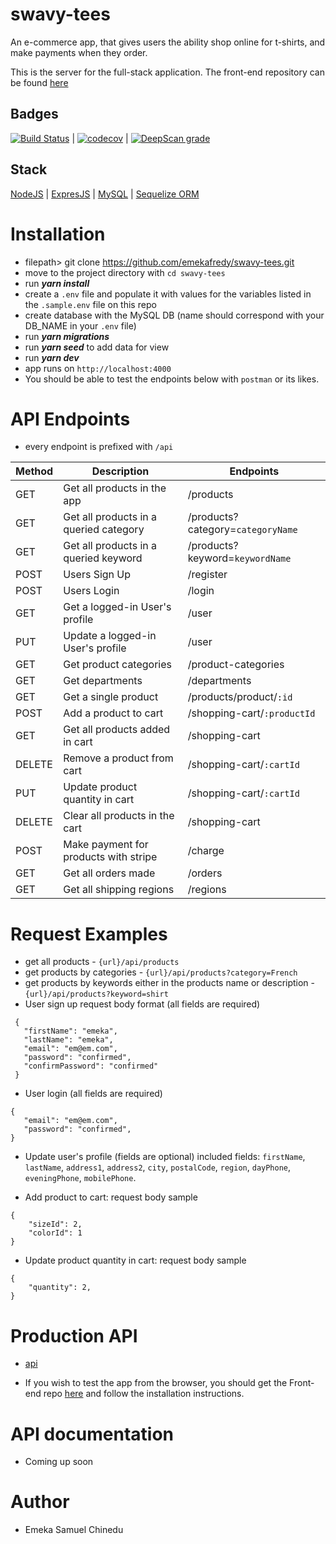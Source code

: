 # swavy-tees
An e-commerce app, that gives users the ability shop online for t-shirts, and make payments when they order. 

This is the server for the full-stack application. The front-end repository can be found [here](https://github.com/emekafredy/swavy-tees-react)

## Badges
[![Build Status](https://travis-ci.org/emekafredy/swavy-tees.svg?branch=develop)](https://travis-ci.org/emekafredy/swavy-tees)     \|
[![codecov](https://codecov.io/gh/emekafredy/swavy-tees/branch/develop/graph/badge.svg)](https://codecov.io/gh/emekafredy/swavy-tees)     \|
[![DeepScan grade](https://deepscan.io/api/teams/2900/projects/4836/branches/38490/badge/grade.svg)](https://deepscan.io/dashboard#view=project&tid=2900&pid=4836&bid=38490)

## Stack
[NodeJS](https://nodejs.org/en/)     \|
[ExpresJS](https://expressjs.com/)     \|
[MySQL](https://www.mysql.com/)        \|
[Sequelize ORM](http://docs.sequelizejs.com/)



# Installation

- filepath> git clone https://github.com/emekafredy/swavy-tees.git
- move to the project directory with `cd swavy-tees`
- run **_yarn install_**
- create a `.env` file and populate it with values for the variables listed in the `.sample.env` file on this repo
- create database with the MySQL DB (name should correspond with your DB_NAME in your `.env` file)
- run **_yarn migrations_**
- run **_yarn seed_** to add data for view
- run **_yarn dev_**
- app runs on `http://localhost:4000`
- You should be able to test the endpoints below with `postman` or its likes.


# API Endpoints
- every endpoint is prefixed with `/api`

 | Method | Description | Endpoints |
 | ------ | ----------- | --------- |
 | GET | Get all products in the app | /products |
 | GET | Get all products in a queried category | /products?category=`categoryName` |
 | GET | Get all products in a queried keyword | /products?keyword=`keywordName` |
 | POST | Users Sign Up | /register |
 | POST | Users Login | /login |
 | GET | Get a logged-in User's profile | /user |
 | PUT | Update a logged-in User's profile | /user |
 | GET | Get product categories | /product-categories |
 | GET | Get departments | /departments |
 | GET | Get a single product | /products/product/`:id` |
 | POST | Add a product to cart | /shopping-cart/`:productId` |
 | GET | Get all products added in cart | /shopping-cart |
 | DELETE |  Remove a product from cart | /shopping-cart/`:cartId` |
 | PUT |  Update product quantity in cart | /shopping-cart/`:cartId` |
 | DELETE |  Clear all products in the cart | /shopping-cart |
 | POST |  Make payment for products with stripe | /charge |
 | GET |  Get all orders made | /orders |
 | GET |  Get all shipping regions | /regions |

 
 # Request Examples

 - get all products - `{url}/api/products`
 - get products by categories - `{url}/api/products?category=French`
 - get products by keywords either in the products name or description - `{url}/api/products?keyword=shirt`
 - User sign up request body format (all fields are required)
 ```
  {
    "firstName": "emeka",
    "lastName": "emeka",
    "email": "em@em.com",
    "password": "confirmed",
    "confirmPassword": "confirmed"
  }
 ```
 - User login (all fields are required)
 ```
 {
    "email": "em@em.com",
    "password": "confirmed",
 }
 ```
- Update user's profile (fields are optional)
included fields: `firstName`, `lastName`, `address1`, `address2`, `city`, `postalCode`, `region`, `dayPhone`, `eveningPhone`, `mobilePhone`.

- Add product to cart: request body sample
```
{
	"sizeId": 2,
	"colorId": 1
}
```

- Update product quantity in cart: request body sample
```
{
	"quantity": 2,
}
```


# Production API 
- [api](https://swavy-tees.herokuapp.com/api)

- If you wish to test the app from the browser, you should get the Front-end repo [here](https://github.com/emekafredy/swavy-tees-react) and follow the installation instructions.

# API documentation
- Coming up soon

# Author
- Emeka Samuel Chinedu
